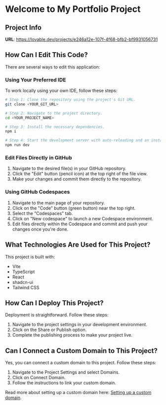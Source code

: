 # Welcome to My Portfolio Project

## Project Info

**URL**: https://lovable.dev/projects/e246a12e-107f-4f68-bfb2-bf9931056731

## How Can I Edit This Code?

There are several ways to edit this application:

### Using Your Preferred IDE

To work locally using your own IDE, follow these steps:

```sh
# Step 1: Clone the repository using the project's Git URL.
git clone <YOUR_GIT_URL>

# Step 2: Navigate to the project directory.
cd <YOUR_PROJECT_NAME>

# Step 3: Install the necessary dependencies.
npm i

# Step 4: Start the development server with auto-reloading and an instant preview.
npm run dev
```

### Edit Files Directly in GitHub

1. Navigate to the desired file(s) in your GitHub repository.
2. Click the "Edit" button (pencil icon) at the top right of the file view.
3. Make your changes and commit them directly to the repository.

### Using GitHub Codespaces

1. Navigate to the main page of your repository.
2. Click on the "Code" button (green button) near the top right.
3. Select the "Codespaces" tab.
4. Click on "New codespace" to launch a new Codespace environment.
5. Edit files directly within the Codespace and commit and push your changes once you're done.

## What Technologies Are Used for This Project?

This project is built with:

- Vite
- TypeScript
- React
- shadcn-ui
- Tailwind CSS

## How Can I Deploy This Project?

Deployment is straightforward. Follow these steps:

1. Navigate to the project settings in your development environment.
2. Click on the Share or Publish option.
3. Complete the publishing process to make your project live.

## Can I Connect a Custom Domain to This Project?

Yes, you can connect a custom domain to this project. Follow these steps:

1. Navigate to the Project Settings and select Domains.
2. Click on Connect Domain.
3. Follow the instructions to link your custom domain.

Read more about setting up a custom domain here: [Setting up a custom domain](https://docs.lovable.dev/tips-tricks/custom-domain#step-by-step-guide).
